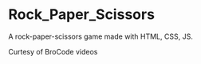 # Rock_Paper_Scissors
A rock-paper-scissors game made with HTML, CSS, JS. 


Curtesy of BroCode videos
